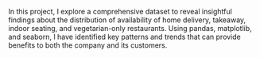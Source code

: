 In this project, I explore a comprehensive dataset to reveal insightful findings about the distribution of availability of home delivery, takeaway, indoor seating, and vegetarian-only restaurants. Using pandas, matplotlib, and seaborn, I have identified key patterns and trends that can provide benefits to both the company and its customers.
